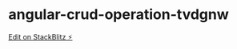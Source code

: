 # angular-crud-operation-tvdgnw

[Edit on StackBlitz ⚡️](https://stackblitz.com/edit/angular-crud-operation-tvdgnw)